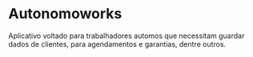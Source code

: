 # Autonomoworks
Aplicativo voltado para trabalhadores automos que necessitam guardar dados de clientes, para agendamentos e garantias, dentre outros.
